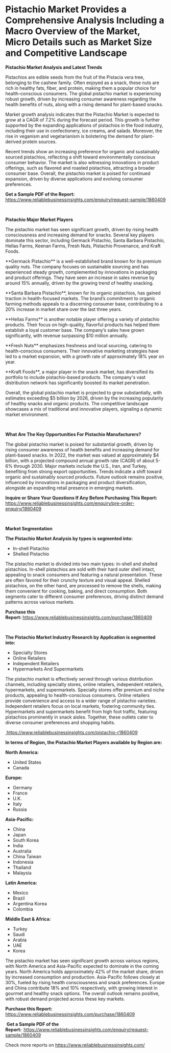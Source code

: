 <p><h1>Pistachio Market Provides a Comprehensive Analysis Including a Macro Overview of the Market, Micro Details such as Market Size and Competitive Landscape</h1></p><p><strong>Pistachio Market Analysis and Latest Trends</strong></p>
<p><p>Pistachios are edible seeds from the fruit of the Pistacia vera tree, belonging to the cashew family. Often enjoyed as a snack, these nuts are rich in healthy fats, fiber, and protein, making them a popular choice for health-conscious consumers. The global pistachio market is experiencing robust growth, driven by increasing consumer awareness regarding the health benefits of nuts, along with a rising demand for plant-based snacks.</p><p>Market growth analysis indicates that the Pistachio Market is expected to grow at a CAGR of 7.2% during the forecast period. This growth is further supported by the expanding applications of pistachios in the food industry, including their use in confectionery, ice creams, and salads. Moreover, the rise in veganism and vegetarianism is bolstering the demand for plant-derived protein sources.</p><p>Recent trends show an increasing preference for organic and sustainably sourced pistachios, reflecting a shift toward environmentally conscious consumer behavior. The market is also witnessing innovations in product offerings, such as flavored and roasted pistachios, attracting a broader consumer base. Overall, the pistachio market is poised for continued expansion, driven by diverse applications and evolving consumer preferences.</p></p>
<p><strong>Get a Sample PDF of the Report:&nbsp;</strong> <a href="https://www.reliablebusinessinsights.com/enquiry/request-sample/1860409?utm_campaign=3494&utm_medium=2&utm_source=Github&utm_content=ia&utm_term=07042025&utm_id=pistachio">https://www.reliablebusinessinsights.com/enquiry/request-sample/1860409</a></p>
<p>&nbsp;</p>
<p><strong>Pistachio Major Market Players</strong></p>
<p><p>The pistachio market has seen significant growth, driven by rising health consciousness and increasing demand for snacks. Several key players dominate this sector, including Germack Pistachio, Santa Barbara Pistachio, Hellas Farms, Keenan Farms, Fresh Nuts, Pistachio Provenance, and Kraft Foods.</p><p>**Germack Pistachio** is a well-established brand known for its premium quality nuts. The company focuses on sustainable sourcing and has experienced steady growth, complemented by innovations in packaging and product offerings. They have seen an increase in sales revenue by around 15% annually, driven by the growing trend of healthy snacking.</p><p>**Santa Barbara Pistachio**, known for its organic pistachios, has gained traction in health-focused markets. The brand’s commitment to organic farming methods appeals to a discerning consumer base, contributing to a 20% increase in market share over the last three years.</p><p>**Hellas Farms** is another notable player offering a variety of pistachio products. Their focus on high-quality, flavorful products has helped them establish a loyal customer base. The company’s sales have grown significantly, with revenue surpassing $10 million annually.</p><p>**Fresh Nuts** emphasizes freshness and local sourcing, catering to health-conscious consumers. Their innovative marketing strategies have led to a market expansion, with a growth rate of approximately 18% year on year.</p><p>**Kraft Foods**, a major player in the snack market, has diversified its portfolio to include pistachio-based products. The company's vast distribution network has significantly boosted its market penetration.</p><p>Overall, the global pistachio market is projected to grow substantially, with estimates exceeding $5 billion by 2026, driven by the increasing popularity of healthy snacks and organic products. The competitive landscape showcases a mix of traditional and innovative players, signaling a dynamic market environment.</p></p>
<p>&nbsp;</p>
<p><strong>What Are The Key Opportunities For Pistachio Manufacturers?</strong></p>
<p><p>The global pistachio market is poised for substantial growth, driven by rising consumer awareness of health benefits and increasing demand for plant-based snacks. In 2022, the market was valued at approximately $4 billion, with a projected compound annual growth rate (CAGR) of about 5-6% through 2030. Major markets include the U.S., Iran, and Turkey, benefiting from strong export opportunities. Trends indicate a shift toward organic and sustainably sourced products. Future outlook remains positive, influenced by innovations in packaging and product diversification, alongside an expanding retail presence in emerging markets.</p></p>
<p><strong>Inquire or Share Your Questions If Any Before Purchasing This Report:</strong> <a href="https://www.reliablebusinessinsights.com/enquiry/pre-order-enquiry/1860409?utm_campaign=3494&utm_medium=2&utm_source=Github&utm_content=ia&utm_term=07042025&utm_id=pistachio">https://www.reliablebusinessinsights.com/enquiry/pre-order-enquiry/1860409</a></p>
<p>&nbsp;</p>
<p><strong>Market Segmentation</strong></p>
<p><strong>The Pistachio Market Analysis by types is segmented into:</strong></p>
<p><ul><li>In-shell Pistachio</li><li>Shelled Pistachio</li></ul></p>
<p><p>The pistachio market is divided into two main types: in-shell and shelled pistachios. In-shell pistachios are sold with their hard outer shell intact, appealing to snack consumers and featuring a natural presentation. These are often favored for their crunchy texture and visual appeal. Shelled pistachios, on the other hand, are processed to remove the shells, making them convenient for cooking, baking, and direct consumption. Both segments cater to different consumer preferences, driving distinct demand patterns across various markets.</p></p>
<p><strong>Purchase this Report:&nbsp;</strong><a href="https://www.reliablebusinessinsights.com/purchase/1860409?utm_campaign=3494&utm_medium=2&utm_source=Github&utm_content=ia&utm_term=07042025&utm_id=pistachio">https://www.reliablebusinessinsights.com/purchase/1860409</a></p>
<p>&nbsp;</p>
<p><strong>The Pistachio Market Industry Research by Application is segmented into:</strong></p>
<p><ul><li>Specialty Stores</li><li>Online Retailers</li><li>Independent Retailers</li><li>Hypermarkets And Supermarkets</li></ul></p>
<p><p>The pistachio market is effectively served through various distribution channels, including specialty stores, online retailers, independent retailers, hypermarkets, and supermarkets. Specialty stores offer premium and niche products, appealing to health-conscious consumers. Online retailers provide convenience and access to a wider range of pistachio varieties. Independent retailers focus on local markets, fostering community ties. Hypermarkets and supermarkets benefit from high foot traffic, featuring pistachios prominently in snack aisles. Together, these outlets cater to diverse consumer preferences and shopping habits.</p></p>
<p><a href="https://www.reliablebusinessinsights.com/pistachio-r1860409?utm_campaign=3494&utm_medium=2&utm_source=Github&utm_content=ia&utm_term=07042025&utm_id=pistachio">&nbsp;https://www.reliablebusinessinsights.com/pistachio-r1860409</a></p>
<p><strong>In terms of Region, the Pistachio Market Players available by Region are:</strong></p>
<p>
    <p> <strong> North America: </strong>
        <ul>
            <li>United States</li>
            <li>Canada</li>
        </ul>
        </p> 
    <p> <strong> Europe: </strong>
        <ul>
            <li>Germany</li>
            <li>France</li>
            <li>U.K.</li>
            <li>Italy</li>
            <li>Russia</li>
        </ul>
        </p> 
    <p> <strong> Asia-Pacific: </strong>
        <ul>
            <li>China</li>
            <li>Japan</li>
            <li>South Korea</li>
            <li>India</li>
            <li>Australia</li>
            <li>China Taiwan</li>
            <li>Indonesia</li>
            <li>Thailand</li>
            <li>Malaysia</li>
        </ul>
        </p> 
    <p> <strong> Latin America: </strong>
        <ul>
            <li>Mexico</li>
            <li>Brazil</li>
            <li>Argentina Korea</li>
            <li>Colombia</li>
        </ul>
        </p> 
    <p> <strong> Middle East & Africa: </strong>
        <ul>
            <li>Turkey</li>
            <li>Saudi</li>
            <li>Arabia</li>
            <li>UAE</li>
            <li>Korea</li>
        </ul>
    </p>
    </p>
<p><p>The pistachio market has seen significant growth across various regions, with North America and Asia-Pacific expected to dominate in the coming years. North America holds approximately 42% of the market share, driven by increased consumption and production. Asia-Pacific follows closely at 30%, fueled by rising health consciousness and snack preferences. Europe and China contribute 18% and 10% respectively, with growing interest in gourmet and healthy snack options. The overall outlook remains positive, with robust demand projected across these key markets.</p></p>
<p><strong>Purchase this Report: </strong><a href="https://www.reliablebusinessinsights.com/purchase/1860409?utm_campaign=3494&utm_medium=2&utm_source=Github&utm_content=ia&utm_term=07042025&utm_id=pistachio">https://www.reliablebusinessinsights.com/purchase/1860409</a></p>
<p>&nbsp;<strong>Get a Sample PDF of the Report:&nbsp;&nbsp;</strong><a href="https://www.reliablebusinessinsights.com/enquiry/request-sample/1860409?utm_campaign=3494&utm_medium=2&utm_source=Github&utm_content=ia&utm_term=07042025&utm_id=pistachio">https://www.reliablebusinessinsights.com/enquiry/request-sample/1860409</a></p>
<p><strong></strong></p>
<p>Check more reports on <a href="https://www.reliablebusinessinsights.com/?utm_campaign=3494&utm_medium=2&utm_source=Github&utm_content=ia&utm_term=07042025&utm_id=pistachio">https://www.reliablebusinessinsights.com/</a></p>